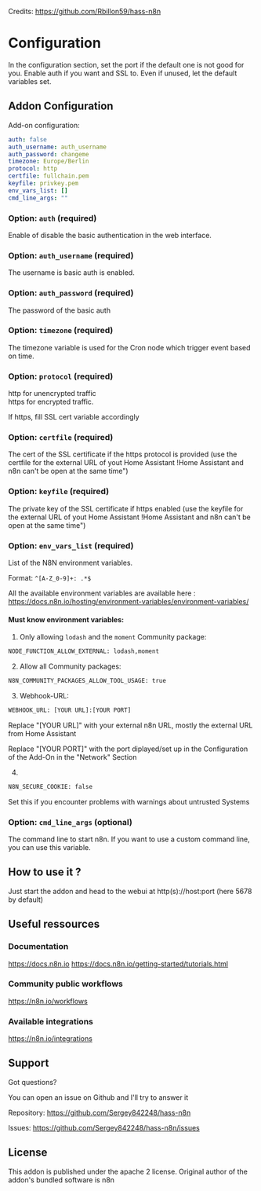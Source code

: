 Credits: <https://github.com/Rbillon59/hass-n8n>

# Configuration

In the configuration section, set the port if the default one is not good for you. Enable auth if you want and SSL to.
Even if unused, let the default variables set.

## Addon Configuration

Add-on configuration:

```yaml
auth: false
auth_username: auth_username
auth_password: changeme
timezone: Europe/Berlin
protocol: http
certfile: fullchain.pem
keyfile: privkey.pem
env_vars_list: []
cmd_line_args: ""
```

### Option: `auth` (required)

Enable of disable the basic authentication in the web interface.

### Option: `auth_username` (required)

The username is basic auth is enabled.

### Option: `auth_password` (required)

The password of the basic auth

### Option: `timezone` (required)

The timezone variable is used for the Cron node which trigger event based on time.

### Option: `protocol` (required)

http for unencrypted traffic  
https for encrypted traffic.

If https, fill SSL cert variable accordingly

### Option: `certfile` (required)

The cert of the SSL certificate if the https protocol is provided (use the certfile for the external URL of yout Home Assistant !Home Assistant and n8n can't be open at the same time")

### Option: `keyfile` (required)

The private key of the SSL certificate if https enabled (use the keyfile for the external URL of yout Home Assistant !Home Assistant and n8n can't be open at the same time")

### Option: `env_vars_list` (required)

List of the N8N environment variables. 

Format: `^[A-Z_0-9]+: .*$`

All the available environment variables are available here : <https://docs.n8n.io/hosting/environment-variables/environment-variables/>

#### Must know environment variables:


1. Only allowing `lodash` and the `moment` Community package:

```txt
NODE_FUNCTION_ALLOW_EXTERNAL: lodash,moment
```

2. Allow all Community packages:

```txt
N8N_COMMUNITY_PACKAGES_ALLOW_TOOL_USAGE: true
```

3. Webhook-URL:

```txt
WEBHOOK_URL: [YOUR URL]:[YOUR PORT]
```
Replace "[YOUR URL]" with your external n8n URL, mostly the external URL from Home Assistant

Replace "[YOUR PORT]" with the port diplayed/set up in the Configuration of the Add-On in the "Network" Section

4. 
```txt
N8N_SECURE_COOKIE: false
```

Set this if you encounter problems with warnings about untrusted Systems

### Option: `cmd_line_args` (optional)

The command line to start n8n. If you want to use a custom command line, you can use this variable.

## How to use it ?

Just start the addon and head to the webui at http(s)://host:port (here 5678 by default)

## Useful ressources

### Documentation

<https://docs.n8n.io>
<https://docs.n8n.io/getting-started/tutorials.html>

### Community public workflows

<https://n8n.io/workflows>

### Available integrations

<https://n8n.io/integrations>

## Support

Got questions?

You can open an issue on Github and I'll try to answer it

Repository: <https://github.com/Sergey842248/hass-n8n>

Issues: <https://github.com/Sergey842248/hass-n8n/issues>

## License

This addon is published under the apache 2 license. Original author of the addon's bundled software is n8n
